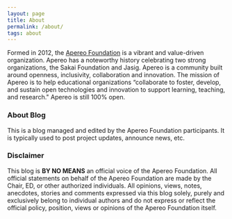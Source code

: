 ```yaml
---
layout: page
title: About
permalink: /about/
tags: about
---
```


Formed in 2012, the [Apereo Foundation](https://www.apereo.org) is a vibrant and value-driven organization. Apereo has a noteworthy history celebrating two strong organizations, the Sakai Foundation and Jasig. Apereo is a community built around openness, inclusivity, collaboration and innovation. The mission of Apereo is to help educational organizations “collaborate to foster, develop, and sustain open technologies and innovation to support learning, teaching, and research." Apereo is still 100% open.

### About Blog

This is a blog managed and edited by the Apereo Foundation participants. It is typically used to post project updates, announce news, etc.

### Disclaimer

This blog is **BY NO MEANS** an official voice of the Apereo Foundation. All official statements on behalf of the Apereo Foundation are made by the Chair, ED, or other authorized individuals. All opinions, views, notes, anecdotes, stories and comments expressed via this blog solely, purely and exclusively belong to individual authors and do not express or reflect the official policy, position, views or opinions of the Apereo Foundation itself.
